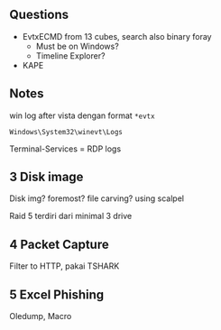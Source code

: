 
## Questions
- EvtxECMD from 13 cubes, search also binary foray
	- Must be on Windows?
	- Timeline Explorer?
- KAPE


## Notes
win log after vista dengan format `*evtx` 
```
Windows\System32\winevt\Logs
```


Terminal-Services = RDP logs


## 3 Disk image
Disk img?
foremost?
file carving? using scalpel

Raid 5 terdiri dari minimal 3 drive

## 4 Packet Capture
Filter to HTTP, pakai TSHARK

## 5 Excel Phishing
Oledump, Macro

